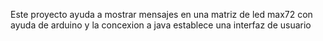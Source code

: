 Este proyecto ayuda a mostrar mensajes en una matriz de led max72 con ayuda de arduino y la concexion a java establece una interfaz de usuario

